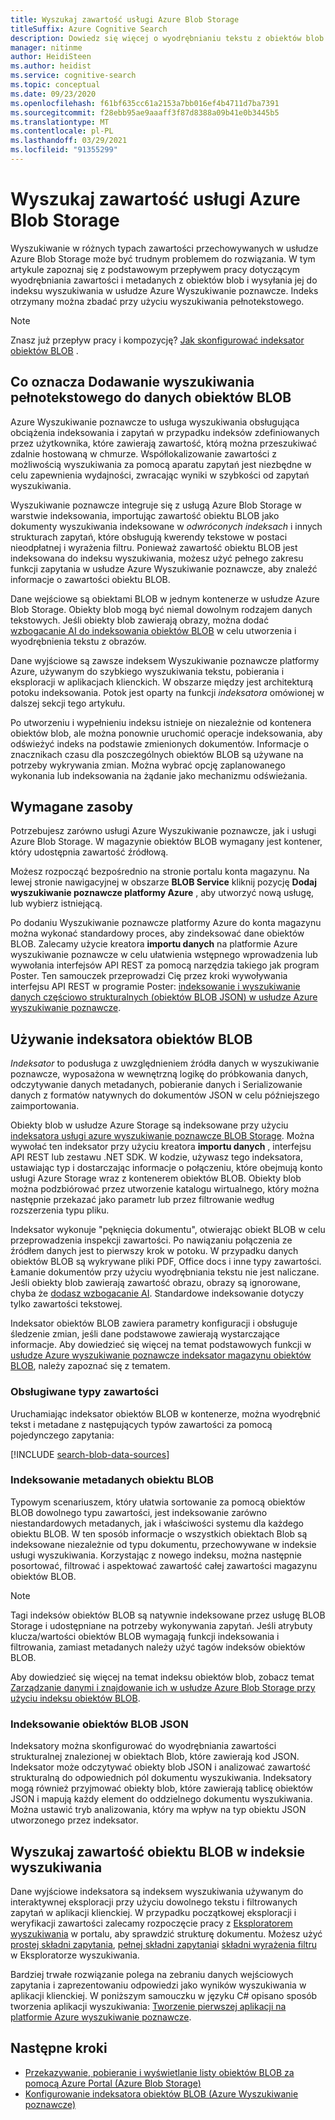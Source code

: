 ```yaml
---
title: Wyszukaj zawartość usługi Azure Blob Storage
titleSuffix: Azure Cognitive Search
description: Dowiedz się więcej o wyodrębnianiu tekstu z obiektów blob platformy Azure i przeszukiwaniu tekstu pełnotekstowego w indeksie Wyszukiwanie poznawcze platformy Azure.
manager: nitinme
author: HeidiSteen
ms.author: heidist
ms.service: cognitive-search
ms.topic: conceptual
ms.date: 09/23/2020
ms.openlocfilehash: f61bf635cc61a2153a7bb016ef4b4711d7ba7391
ms.sourcegitcommit: f28ebb95ae9aaaff3f87d8388a09b41e0b3445b5
ms.translationtype: MT
ms.contentlocale: pl-PL
ms.lasthandoff: 03/29/2021
ms.locfileid: "91355299"
---
```

# <a name="search-over-azure-blob-storage-content"></a>Wyszukaj zawartość usługi Azure Blob Storage

Wyszukiwanie w różnych typach zawartości przechowywanych w usłudze Azure Blob Storage może być trudnym problemem do rozwiązania. W tym artykule zapoznaj się z podstawowym przepływem pracy dotyczącym wyodrębniania zawartości i metadanych z obiektów blob i wysyłania jej do indeksu wyszukiwania w usłudze Azure Wyszukiwanie poznawcze. Indeks otrzymany można zbadać przy użyciu wyszukiwania pełnotekstowego.

> [!NOTE]
> Znasz już przepływ pracy i kompozycję? [Jak skonfigurować indeksator obiektów BLOB](search-howto-indexing-azure-blob-storage.md) .

## <a name="what-it-means-to-add-full-text-search-to-blob-data"></a>Co oznacza Dodawanie wyszukiwania pełnotekstowego do danych obiektów BLOB

Azure Wyszukiwanie poznawcze to usługa wyszukiwania obsługująca obciążenia indeksowania i zapytań w przypadku indeksów zdefiniowanych przez użytkownika, które zawierają zawartość, którą można przeszukiwać zdalnie hostowaną w chmurze. Współlokalizowanie zawartości z możliwością wyszukiwania za pomocą aparatu zapytań jest niezbędne w celu zapewnienia wydajności, zwracając wyniki w szybkości od zapytań wyszukiwania.

Wyszukiwanie poznawcze integruje się z usługą Azure Blob Storage w warstwie indeksowania, importując zawartość obiektu BLOB jako dokumenty wyszukiwania indeksowane w *odwróconych indeksach* i innych strukturach zapytań, które obsługują kwerendy tekstowe w postaci nieodpłatnej i wyrażenia filtru. Ponieważ zawartość obiektu BLOB jest indeksowana do indeksu wyszukiwania, możesz użyć pełnego zakresu funkcji zapytania w usłudze Azure Wyszukiwanie poznawcze, aby znaleźć informacje o zawartości obiektu BLOB.

Dane wejściowe są obiektami BLOB w jednym kontenerze w usłudze Azure Blob Storage. Obiekty blob mogą być niemal dowolnym rodzajem danych tekstowych. Jeśli obiekty blob zawierają obrazy, można dodać [wzbogacanie AI do indeksowania obiektów BLOB](search-blob-ai-integration.md) w celu utworzenia i wyodrębnienia tekstu z obrazów.

Dane wyjściowe są zawsze indeksem Wyszukiwanie poznawcze platformy Azure, używanym do szybkiego wyszukiwania tekstu, pobierania i eksploracji w aplikacjach klienckich. W obszarze między jest architekturą potoku indeksowania. Potok jest oparty na funkcji *indeksatora* omówionej w dalszej sekcji tego artykułu.

Po utworzeniu i wypełnieniu indeksu istnieje on niezależnie od kontenera obiektów blob, ale można ponownie uruchomić operacje indeksowania, aby odświeżyć indeks na podstawie zmienionych dokumentów. Informacje o znacznikach czasu dla poszczególnych obiektów BLOB są używane na potrzeby wykrywania zmian. Można wybrać opcję zaplanowanego wykonania lub indeksowania na żądanie jako mechanizmu odświeżania.

## <a name="required-resources"></a>Wymagane zasoby

Potrzebujesz zarówno usługi Azure Wyszukiwanie poznawcze, jak i usługi Azure Blob Storage. W magazynie obiektów BLOB wymagany jest kontener, który udostępnia zawartość źródłową.

Możesz rozpocząć bezpośrednio na stronie portalu konta magazynu. Na lewej stronie nawigacyjnej w obszarze **BLOB Service** kliknij pozycję **Dodaj wyszukiwanie poznawcze platformy Azure** , aby utworzyć nową usługę, lub wybierz istniejącą. 

Po dodaniu Wyszukiwanie poznawcze platformy Azure do konta magazynu można wykonać standardowy proces, aby zindeksować dane obiektów BLOB. Zalecamy użycie kreatora **importu danych** na platformie Azure wyszukiwanie poznawcze w celu ułatwienia wstępnego wprowadzenia lub wywołania interfejsów API REST za pomocą narzędzia takiego jak program Poster. Ten samouczek przeprowadzi Cię przez kroki wywoływania interfejsu API REST w programie Poster: [indeksowanie i wyszukiwanie danych częściowo strukturalnych (obiektów BLOB JSON) w usłudze Azure wyszukiwanie poznawcze](search-semi-structured-data.md). 

## <a name="use-a-blob-indexer"></a>Używanie indeksatora obiektów BLOB

*Indeksator* to podusługa z uwzględnieniem źródła danych w wyszukiwanie poznawcze, wyposażona w wewnętrzną logikę do próbkowania danych, odczytywanie danych metadanych, pobieranie danych i Serializowanie danych z formatów natywnych do dokumentów JSON w celu późniejszego zaimportowania. 

Obiekty blob w usłudze Azure Storage są indeksowane przy użyciu [indeksatora usługi azure wyszukiwanie poznawcze BLOB Storage](search-howto-indexing-azure-blob-storage.md). Można wywołać ten indeksator przy użyciu kreatora **importu danych** , interfejsu API REST lub zestawu .NET SDK. W kodzie, używasz tego indeksatora, ustawiając typ i dostarczając informacje o połączeniu, które obejmują konto usługi Azure Storage wraz z kontenerem obiektów BLOB. Obiekty blob można podzbiórować przez utworzenie katalogu wirtualnego, który można następnie przekazać jako parametr lub przez filtrowanie według rozszerzenia typu pliku.

Indeksator wykonuje "pęknięcia dokumentu", otwierając obiekt BLOB w celu przeprowadzenia inspekcji zawartości. Po nawiązaniu połączenia ze źródłem danych jest to pierwszy krok w potoku. W przypadku danych obiektów BLOB są wykrywane pliki PDF, Office docs i inne typy zawartości. Łamanie dokumentów przy użyciu wyodrębniania tekstu nie jest naliczane. Jeśli obiekty blob zawierają zawartość obrazu, obrazy są ignorowane, chyba że [dodasz wzbogacanie AI](search-blob-ai-integration.md). Standardowe indeksowanie dotyczy tylko zawartości tekstowej.

Indeksator obiektów BLOB zawiera parametry konfiguracji i obsługuje śledzenie zmian, jeśli dane podstawowe zawierają wystarczające informacje. Aby dowiedzieć się więcej na temat podstawowych funkcji w [usłudze Azure wyszukiwanie poznawcze indeksator magazynu obiektów BLOB](search-howto-indexing-azure-blob-storage.md), należy zapoznać się z tematem.

### <a name="supported-content-types"></a>Obsługiwane typy zawartości

Uruchamiając indeksator obiektów BLOB w kontenerze, można wyodrębnić tekst i metadane z następujących typów zawartości za pomocą pojedynczego zapytania:

[!INCLUDE [search-blob-data-sources](../../includes/search-blob-data-sources.md)]

### <a name="indexing-blob-metadata"></a>Indeksowanie metadanych obiektu BLOB

Typowym scenariuszem, który ułatwia sortowanie za pomocą obiektów BLOB dowolnego typu zawartości, jest indeksowanie zarówno niestandardowych metadanych, jak i właściwości systemu dla każdego obiektu BLOB. W ten sposób informacje o wszystkich obiektach Blob są indeksowane niezależnie od typu dokumentu, przechowywane w indeksie usługi wyszukiwania. Korzystając z nowego indeksu, można następnie posortować, filtrować i aspektować zawartość całej zawartości magazynu obiektów BLOB.

> [!NOTE]
> Tagi indeksów obiektów BLOB są natywnie indeksowane przez usługę BLOB Storage i udostępniane na potrzeby wykonywania zapytań. Jeśli atrybuty klucza/wartości obiektów BLOB wymagają funkcji indeksowania i filtrowania, zamiast metadanych należy użyć tagów indeksów obiektów BLOB.
>
> Aby dowiedzieć się więcej na temat indeksu obiektów blob, zobacz temat [Zarządzanie danymi i znajdowanie ich w usłudze Azure Blob Storage przy użyciu indeksu obiektów BLOB](../storage/blobs/storage-manage-find-blobs.md).

### <a name="indexing-json-blobs"></a>Indeksowanie obiektów BLOB JSON

Indeksatory można skonfigurować do wyodrębniania zawartości strukturalnej znalezionej w obiektach Blob, które zawierają kod JSON. Indeksator może odczytywać obiekty blob JSON i analizować zawartość strukturalną do odpowiednich pól dokumentu wyszukiwania. Indeksatory mogą również przyjmować obiekty blob, które zawierają tablicę obiektów JSON i mapują każdy element do oddzielnego dokumentu wyszukiwania. Można ustawić tryb analizowania, który ma wpływ na typ obiektu JSON utworzonego przez indeksator.

## <a name="search-blob-content-in-a-search-index"></a>Wyszukaj zawartość obiektu BLOB w indeksie wyszukiwania 

Dane wyjściowe indeksatora są indeksem wyszukiwania używanym do interaktywnej eksploracji przy użyciu dowolnego tekstu i filtrowanych zapytań w aplikacji klienckiej. W przypadku początkowej eksploracji i weryfikacji zawartości zalecamy rozpoczęcie pracy z [Eksploratorem wyszukiwania](search-explorer.md) w portalu, aby sprawdzić strukturę dokumentu. Możesz użyć [prostej składni zapytania](query-simple-syntax.md), [pełnej składni zapytania](query-lucene-syntax.md)i [składni wyrażenia filtru](query-odata-filter-orderby-syntax.md) w Eksploratorze wyszukiwania.

Bardziej trwałe rozwiązanie polega na zebraniu danych wejściowych zapytania i zaprezentowaniu odpowiedzi jako wyników wyszukiwania w aplikacji klienckiej. W poniższym samouczku w języku C# opisano sposób tworzenia aplikacji wyszukiwania: [Tworzenie pierwszej aplikacji na platformie Azure wyszukiwanie poznawcze](tutorial-csharp-create-first-app.md).

## <a name="next-steps"></a>Następne kroki

+ [Przekazywanie, pobieranie i wyświetlanie listy obiektów BLOB za pomocą Azure Portal (Azure Blob Storage)](../storage/blobs/storage-quickstart-blobs-portal.md)
+ [Konfigurowanie indeksatora obiektów BLOB (Azure Wyszukiwanie poznawcze)](search-howto-indexing-azure-blob-storage.md)